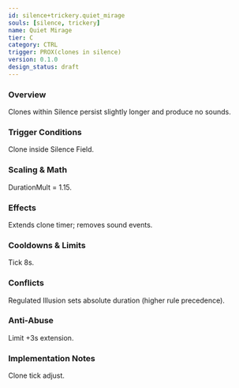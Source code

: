 ```yaml
---
id: silence+trickery.quiet_mirage
souls: [silence, trickery]
name: Quiet Mirage
tier: C
category: CTRL
trigger: PROX(clones in silence)
version: 0.1.0
design_status: draft
---
```

### Overview
Clones within Silence persist slightly longer and produce no sounds.
### Trigger Conditions
Clone inside Silence Field.
### Scaling & Math
DurationMult = 1.15.
### Effects
Extends clone timer; removes sound events.
### Cooldowns & Limits
Tick 8s.
### Conflicts
Regulated Illusion sets absolute duration (higher rule precedence).
### Anti-Abuse
Limit +3s extension.
### Implementation Notes
Clone tick adjust.
